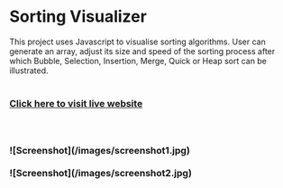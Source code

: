 # Sorting Visualizer

This project uses Javascript to visualise sorting algorithms.
User can generate an array, adjust its size and speed of the sorting process after which Bubble, Selection, Insertion, Merge, Quick or Heap sort can be illustrated.
<br></br>
<h3><a href="https://sorting-visualiser-1999.herokuapp.com/">Click here to visit live website</a><h3>
<br></br>
<!-- <img src="images/screenshot.jpg"> -->
![Screenshot](/images/screenshot1.jpg)
<br></br>
![Screenshot](/images/screenshot2.jpg)
<br></br>